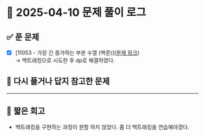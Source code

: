 # 📅 2025-04-10 문제 풀이 로그

## ✅ 푼 문제
- [x] [11053 - 가장 긴 증가하는 부분 수열 (백준)]([문제 링크](https://www.acmicpc.net/problem/11053))  
  → 백트래킹으로 시도한 후 dp로 해결하였다.



## 📝 다시 풀거나 답지 참고한 문제


---

## 🧠 짧은 회고

- 백트래킹을 구현하는 과정이 원할 하지 않았다. 좀 더 백트래킹을 연습해야겠다.

